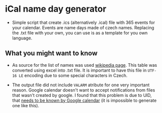 # iCal name day generator

-   Simple script that create .ics (alternatively .ical) file with 365 events for your calendar. Events are name days made of czech names. Replacing the .txt file with your own, you can use is as a template for you own language.

  ## What you might want to know

- As source for the list of names was used [wikipedia page](https://cs.wikipedia.org/wiki/Jmeniny). This table was converted using excel into .txt file. It is important to have this file in `UTF-16 LE` encoding due to some special characters in Czech.

- The output file did not include `VALARM` atribute for one very important reason. Google calendar doesn't want to accept notifications from files that wasn't created by google. I found that this problem is due to UID, that [needs to be known by Google calendar](https://support.google.com/calendar/thread/9627602/issue-google-calendar-ignores-alarms-notifications-in-events?hl=en) (it is impossible to generate one like this).
